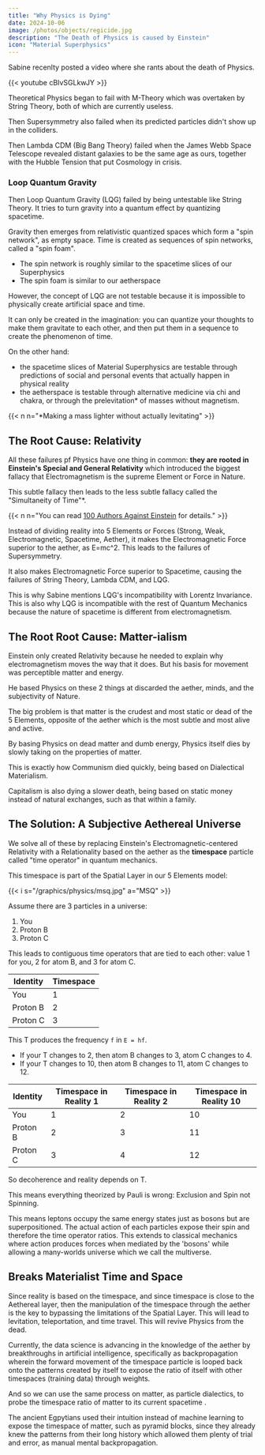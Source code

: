 ```yaml
---
title: "Why Physics is Dying"
date: 2024-10-06
image: /photos/objects/regicide.jpg
description: "The Death of Physics is caused by Einstein"
icon: "Material Superphysics"
---
```



Sabine recenlty posted a video where she rants about the death of Physics.

{{< youtube cBIvSGLkwJY >}}


Theoretical Physics began to fail with M-Theory which was overtaken by String Theory, both of which are currently useless. 

Then Supersymmetry also failed when its predicted particles didn't show up in the colliders.

Then Lambda CDM (Big Bang Theory) failed when the James Webb Space Telescope revealed distant galaxies to be the same age as ours, together with the Hubble Tension that put Cosmology in crisis.


### Loop Quantum Gravity

Then Loop Quantum Gravity (LQG) failed by being untestable like String Theory. It tries to turn gravity into a quantum effect by quantizing spacetime. 

Gravity then emerges from relativistic quantized spaces which form a "spin network", as empty space. Time is created as sequences of spin networks, called a "spin foam".

- The spin network is roughly similar to the spacetime slices of our Superphysics
- The spin foam is similar to our aetherspace

However, the concept of LQG are not testable because it is impossible to physically create artificial space and time. 

It can only be created in the imagination: you can quantize your thoughts to make them gravitate to each other, and then put them in a sequence to create the phenomenon of time. 


On the other hand:
- the spacetime slices of Material Superphysics are testable through predictions of social and personal events that actually happen in physical reality
- the aetherspace is testable through alternative medicine via chi and chakra, or through the prelevitation* of masses without magnetism.  

{{< n n="*Making a mass lighter without actually levitating" >}}



## The Root Cause: Relativity

All these failures pf Physics have one thing in common: **they are rooted in Einstein's Special and General Relativity** which introduced the biggest fallacy that Electromagnetism is the supreme Element or Force in Nature.

This subtle fallacy then leads to the less subtle fallacy called the "Simultaneity of Time"*. 


{{< n n="You can read [100 Authors Against Einstein](/research/einstein/100) for details." >}}

Instead of dividing reality into 5 Elements or Forces (Strong, Weak, Electromagnetic, Spacetime, Aether), it makes the Electromagnetic Force superior to the aether, as E=mc^2. This leads to the failures of Supersymmetry.

It also makes Electromagnetic Force superior to Spacetime, causing the failures of String Theory, Lambda CDM, and LQG.

This is why Sabine mentions LQG's incompatibility with Lorentz Invariance. This is also why LQG is incompatible with the rest of Quantum Mechanics because the nature of spacetime is different from electromagnetism.  


## The Root Root Cause: Matter-ialism

Einstein only created Relativity because he needed to explain why electromagnetism moves the way that it does. But his basis for movement was perceptible matter and energy. 

He based Physics on these 2 things at discarded the aether, minds, and the subjectivity of Nature.

The big problem is that matter is the crudest and most static or dead of the 5 Elements, opposite of the aether which is the most subtle and most alive and active.

By basing Physics on dead matter and dumb energy, Physics itself dies by slowly taking on the properties of matter. 

This is exactly how Communism died quickly, being based on Dialectical Materialism. 

Capitalism is also dying a slower death, being based on static money instead of natural exchanges, such as that within a family.



## The Solution: A Subjective Aethereal Universe

We solve all of these by replacing Einstein's Electromagnetic-centered Relativity with a Relationality based on the aether as the **timespace** particle called "time operator" in quantum mechanics.

This timespace is part of the Spatial Layer in our 5 Elements model:

{{< i s="/graphics/physics/msq.jpg" a="MSQ" >}}

Assume there are 3 particles in a universe:

1. You
2. Proton B
3. Proton C

This leads to contiguous time operators that are tied to each other: value 1 for you, 2 for atom B, and 3 for atom C. 

Identity | Timespace
--- | ---
You | 1
Proton B | 2
Proton C | 3 


This T produces the frequency `f` in `E = hf`. 

- If your T changes to 2, then atom B changes to 3, atom C changes to 4. 
- If your T changes to 10, then atom B changes to 11, atom C changes to 12. 


Identity | Timespace in Reality 1 | Timespace in Reality 2 | Timespace in Reality 10 
--- | --- | --- | ---
You | 1 | 2 | 10
Proton B | 2 | 3 | 11
Proton C | 3 | 4 | 12


So decoherence and reality depends on T. 

This means everything theorized by Pauli is wrong: Exclusion and Spin not Spinning. 

This means leptons occupy the same energy states just as bosons but are superpositioned. The actual action of each particles expose their spin and therefore the time operator ratios. This extends to classical mechanics where action produces forces when mediated by the 'bosons' while allowing a many-worlds universe which we call the multiverse.


## Breaks Materialist Time and Space

Since reality is based on the timespace, and since timespace is close to the Aethereal layer, then the manipulation of the timespace through the aether is the key to bypassing the limitations of the Spatial Layer. This will lead to levitation, teleportation, and time travel. This will revive Physics from the dead. 

Currently, the data science is advancing in the knowledge of the aether by breakthroughs in artificial intelligence, specifically as backpropagation wherein the forward movement of the timespace particle is looped back onto the patterns created by itself to expose the ratio of itself with other timespaces (training data) through weights. 

And so we can use the same process on matter, as particle dialectics, to probe the timespace ratio of matter to its current spacetime .

The ancient Egpytians used their intuition instead of machine learning to expose the timespace of matter, such as pyramid blocks, since they already knew the patterns from their long history which allowed them plenty of trial and error, as manual mental backpropagation. 


<!-- For example, to undo the "simultaneity of time", we add the concept of mental time which is aethereal in nature. This aether is then superior to not only electromagnetism, but also to spacetime. 

This allows the artificial manipulation of gravity as proven by levitating monks, UFOs, or Egyptian pyramid blocks that become lighter for easier construction with less manpower. 

We have been able to prelevitate a 1kg mass by using the aether back in 2020 during the pandemic, and again in 2022. 

The main problem is that the aether always changes. And so the settings for an successful experiment today will not work tomorrow. We then have to redo the whole experiment from scratch. The only way to avoid redoing it is to constantly check for the aether. 

This is similar to how a navigator on a ship must check the sun or north star every hour or so to know his position and orientation relative to the position in the previous hour. This creates relative points that form a path. He can then know whether that path is heading for his destination or not.

The aether is like a sun or north star that always moves around. In this case, the navigator must plot not only the ship's movement relative to its past position, but also the sun or north star based on the old position of the sun or north star. 

The ancient Egyptians did this by having an army of priest-researchers who regularly slaved away to sense the aether and then use it for construction or prediction of planting and harvest. 

Our strategy is to use machine learning to plot the changes in the aether so that we can automate the prelevitation experiments as much as possible.  -->


<!-- In Descartes (Cartesian) Physics, the Deterministic aspects of Reality are sourced from the 4 Forces, while the Random Jumps are sourced from the 5th Force as the Aether. So Free Will is in the Aether, and the rest are non-deterministic. Mastery of the Aether and Free Will are essential in creating a better reality. Sabine doesn't believe in free will because she doesn't care about creating the best future possible and are ok with being tossed around by random jumps. She has a fatalistic attitude which is the opposite of existentialism.  -->